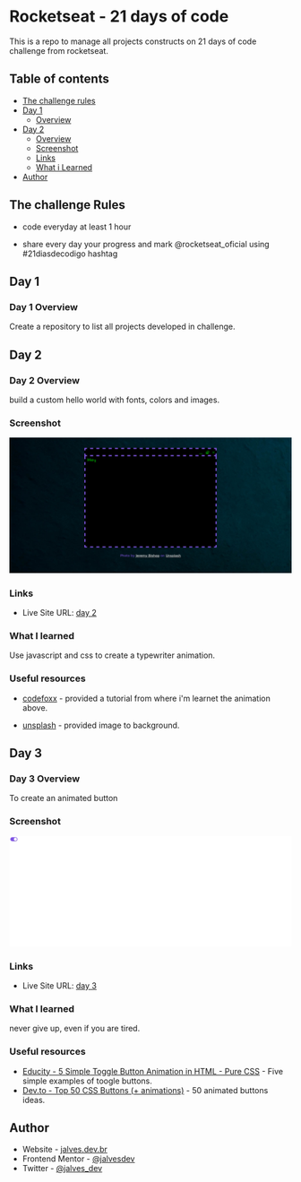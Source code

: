 # Rocketseat - 21 days of code

This is a repo to manage all projects constructs on 21 days of code challenge from rocketseat.

## Table of contents

- [The challenge rules](#the-challenge-rules)
- [Day 1](#day-1)
  - [Overview](#day-1-overview)
- [Day 2](#day-2)
  - [Overview](#day-2-overview)
  - [Screenshot](#screenshot)
  - [Links](#links)
  - [What i Learned](#what-i-learned)
- [Author](#author)


## The challenge Rules

- code everyday at least 1 hour

- share every day your progress and mark @rocketseat_oficial using #21diasdecodigo hashtag


## Day 1

### Day 1 Overview

Create a repository to list all projects developed in challenge.

## Day 2

### Day 2 Overview

build a custom hello world with fonts, colors and images.


### Screenshot

![](./screenshots/day-02-screenshot.png)

### Links

- Live Site URL: [day 2](https://jalves.dev.br/portfolio/projects/21-days-of-code/day-02/)

### What I learned

Use javascript and css to create a typewriter animation.


### Useful resources

- [codefoxx](https://www.youtube.com/watch?v=h_Uv_9OxA2k) - provided a tutorial from where i'm learnet the animation above.

- [unsplash](https://unsplash.com/) - provided image to background.

## Day 3

### Day 3 Overview

To create an animated button

### Screenshot

![](./screenshots/day-03-screenshot.png)

### Links

- Live Site URL: [day 3](https://jalves.dev.br/portfolio/projects/21-days-of-code/day-03/)

### What I learned

never give up, even if you are tired.


### Useful resources

- [Educity - 5 Simple Toggle Button Animation in HTML - Pure CSS](https://educity.app/web-development/5-simple-toggle-button-animation-in-html-pure-css) - Five simple examples of toogle buttons.
- [Dev.to - Top 50 CSS Buttons (+ animations)](https://dev.to/webdeasy/top-20-css-buttons-animations-f41) - 50 animated buttons ideas.


## Author

- Website - [jalves.dev.br](http://jalves.dev.br/)
- Frontend Mentor - [@jalvesdev](https://www.frontendmentor.io/profile/jalvesdev)
- Twitter - [@jalves_dev](https://twitter.com/jalves_dev)